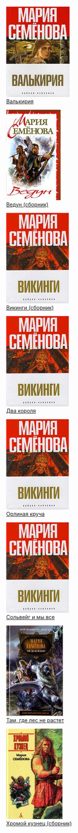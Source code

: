 ![](Валькирия.jpg)  
[Валькирия](Валькирия.txt)

![](Ведун%20(сборник).jpg)  
[Ведун (сборник)](Ведун%20(сборник).txt)

![](Викинги%20(сборник).jpg)  
[Викинги (сборник)](Викинги%20(сборник).txt)

![](Два%20короля.jpg)  
[Два короля](Два%20короля.txt)

![](Орлиная%20круча.jpg)  
[Орлиная круча](Орлиная%20круча.txt)

![](Сольвейг%20и%20мы%20все.jpg)  
[Сольвейг и мы все](Сольвейг%20и%20мы%20все.txt)

![](Там,%20где%20лес%20не%20растет.jpg)  
[Там, где лес не растет](Там,%20где%20лес%20не%20растет.txt)

![](Хромой%20кузнец%20(сборник).jpg)  
[Хромой кузнец (сборник)](Хромой%20кузнец%20(сборник).txt)
